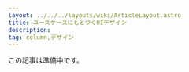 ```yaml
---
layout: ../../../layouts/wiki/ArticleLayout.astro
title: ユースケースにもとづくUIデザイン
description:
tag: column,デザイン
---
```


この記事は準備中です。